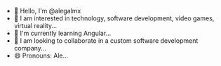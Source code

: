 - 👋 Hello, I'm @alegalmx
- 👀 I am interested in technology, software development, video games, virtual reality...
- 🌱 I'm currently learning Angular...
- 💞️ I am looking to collaborate in a custom software development company...
- 😄 Pronouns: Ale...

<!---
alegalmx/alegalmx is a ✨ special ✨ repository because its `README.md` (this file) appears on your GitHub profile.
You can click the Preview link to take a look at your changes.
--->

